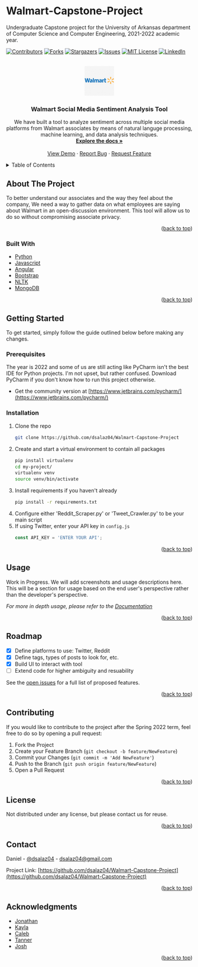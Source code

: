 # Walmart-Capstone-Project
Undergraduate Capstone project for the University of Arkansas department of Computer Science and Computer Engineering, 2021-2022 academic year.

[![Contributors][contributors-shield]][contributors-url]
[![Forks][forks-shield]][forks-url]
[![Stargazers][stars-shield]][stars-url]
[![Issues][issues-shield]][issues-url]
[![MIT License][license-shield]][license-url]
[![LinkedIn][linkedin-shield]][linkedin-url]


<!-- PROJECT LOGO -->
<br />
<div align="center">
  <a href="https://github.com/dsalaz04/Walmart-Capstone-Project">
    <img src="images/logo.png" alt="Logo" width="80" height="80">
  </a>

<h3 align="center">Walmart Social Media Sentiment Analysis Tool</h3>

  <p align="center">
    We have built a tool to analyze sentiment across multiple social media platforms from Walmart associates by means of natural languge processing, machine learning, and data analysis techniques.
    <br />
    <a href="https://github.com/dsalaz04/Walmart-Capstone-Project"><strong>Explore the docs »</strong></a>
    <br />
    <br />
    <a href="https://github.com/dsalaz04/Walmart-Capstone-Project">View Demo</a>
    ·
    <a href="https://github.com/dsalaz04/Walmart-Capstone-Project/issues">Report Bug</a>
    ·
    <a href="https://github.com/dsalaz04/Walmart-Capstone-Project/issues">Request Feature</a>
  </p>
</div>



<!-- TABLE OF CONTENTS -->
<details>
  <summary>Table of Contents</summary>
  <ol>
    <li>
      <a href="#about-the-project">About The Project</a>
      <ul>
        <li><a href="#built-with">Built With</a></li>
      </ul>
    </li>
    <li>
      <a href="#getting-started">Getting Started</a>
      <ul>
        <li><a href="#prerequisites">Prerequisites</a></li>
        <li><a href="#installation">Installation</a></li>
      </ul>
    </li>
    <li><a href="#usage">Usage</a></li>
    <li><a href="#roadmap">Roadmap</a></li>
    <li><a href="#contributing">Contributing</a></li>
    <li><a href="#license">License</a></li>
    <li><a href="#contact">Contact</a></li>
    <li><a href="#acknowledgments">Acknowledgments</a></li>
  </ol>
</details>



<!-- ABOUT THE PROJECT -->
## About The Project

To better understand our associates and the way they feel about the company, We need a way to gather data on what
employees are saying about Walmart in an open-discussion environment. This tool will allow us to do so without
compromising associate privacy.

<p align="right">(<a href="#top">back to top</a>)</p>



### Built With

* [Python](https://www.python.org)
* [Javascript](https://www.javascript.com)
* [Angular](https://angular.io/)
* [Bootstrap](https://getbootstrap.com)
* [NLTK](https://www.nltk.org)
* [MongoDB](https://www.mongodb.com)

<p align="right">(<a href="#top">back to top</a>)</p>


<!-- GETTING STARTED -->
## Getting Started

To get started, simply follow the guide outlined below before making any changes.

### Prerequisites

The year is 2022 and some of us are still acting like PyCharm isn't the best IDE
for Python projects. I'm not upset, but rather confused. Download PyCharm if you
don't know how to run this project otherwise.

* Get the community version at [https://www.jetbrains.com/pycharm/](https://www.jetbrains.com/pycharm/)

### Installation

1. Clone the repo
   ```sh
   git clone https://github.com/dsalaz04/Walmart-Capstone-Project
   ```
2. Create and start a virtual environment to contain all packages
   ```sh
   pip install virtualenv
   cd my-project/
   virtualenv venv
   source venv/bin/activate
   ```
3. Install requirements if you haven't already
   ```sh
   pip install -r requirements.txt
   ```
4. Configure either 'Reddit_Scraper.py' or 'Tweet_Crawler.py' to be your main script
5. If using Twitter, enter your API key in `config.js`
   ```js
   const API_KEY = 'ENTER YOUR API';
   ```

<p align="right">(<a href="#top">back to top</a>)</p>



<!-- USAGE EXAMPLES -->
## Usage

Work in Progress. We will add screenshots and usage descriptions here. This will be a section for usage
based on the end user's perspective rather than the developer's perspective.

_For more in depth usage, please refer to the [Documentation](https://docs.google.com/dsalaz04)_

<p align="right">(<a href="#top">back to top</a>)</p>


<!-- ROADMAP -->
## Roadmap

- [x] Define platforms to use: Twitter, Reddit
- [x] Define tags, types of posts to look for, etc.
- [x] Build UI to interact with tool
- [ ] Extend code for higher ambiguity and resuability

See the [open issues](https://github.com/dsalaz04/Walmart-Capstone-Project/issues) for a full list of proposed features.

<p align="right">(<a href="#top">back to top</a>)</p>



<!-- CONTRIBUTING -->
## Contributing

If you would like to contribute to the project after the Spring 2022 term, feel free to do so by opening a
pull request:

1. Fork the Project
2. Create your Feature Branch (`git checkout -b feature/NewFeature`)
3. Commit your Changes (`git commit -m 'Add NewFeature'`)
4. Push to the Branch (`git push origin feature/NewFeature`)
5. Open a Pull Request

<p align="right">(<a href="#top">back to top</a>)</p>



<!-- LICENSE -->
## License

Not distributed under any license, but please contact us for reuse.

<p align="right">(<a href="#top">back to top</a>)</p>



<!-- CONTACT -->
## Contact

Daniel - [@dsalaz04](https://twitter.com/dsalaz04) - dsalaz04@gmail.com

Project Link: [https://github.com/dsalaz04/Walmart-Capstone-Project](https://github.com/dsalaz04/Walmart-Capstone-Project)

<p align="right">(<a href="#top">back to top</a>)</p>



<!-- ACKNOWLEDGMENTS -->
## Acknowledgments

* [Jonathan](https://github.com/Jmont03)
* [Kayla](https://github.com/kaylasam)
* [Caleb]()
* [Tanner]()
* [Josh]()

<p align="right">(<a href="#top">back to top</a>)</p>



<!-- MARKDOWN LINKS & IMAGES -->
<!-- https://www.markdownguide.org/basic-syntax/#reference-style-links -->
[contributors-shield]: https://img.shields.io/github/contributors/dsalaz04/Walmart-Capstone-Project.svg?style=for-the-badge
[contributors-url]: https://github.com/dsalaz04/Walmart-Capstone-Project/graphs/contributors
[forks-shield]: https://img.shields.io/github/forks/dsalaz04/Walmart-Capstone-Project.svg?style=for-the-badge
[forks-url]: https://github.com/dsalaz04/Walmart-Capstone-Project/network/members
[stars-shield]: https://img.shields.io/github/stars/dsalaz04/Walmart-Capstone-Project.svg?style=for-the-badge
[stars-url]: https://github.com/dsalaz04/Walmart-Capstone-Project/stargazers
[issues-shield]: https://img.shields.io/github/issues/dsalaz04/Walmart-Capstone-Project.svg?style=for-the-badge
[issues-url]: https://github.com/dsalaz04/Walmart-Capstone-Project/issues
[license-shield]: https://img.shields.io/github/license/dsalaz04/Walmart-Capstone-Project.svg?style=for-the-badge
[license-url]: https://github.com/dsalaz04/Walmart-Capstone-Project/blob/master/LICENSE.txt
[linkedin-shield]: https://img.shields.io/badge/-LinkedIn-black.svg?style=for-the-badge&logo=linkedin&colorB=555
[linkedin-url]: https://linkedin.com/in/dsalaz04
[product-screenshot]: images/screenshot.png
